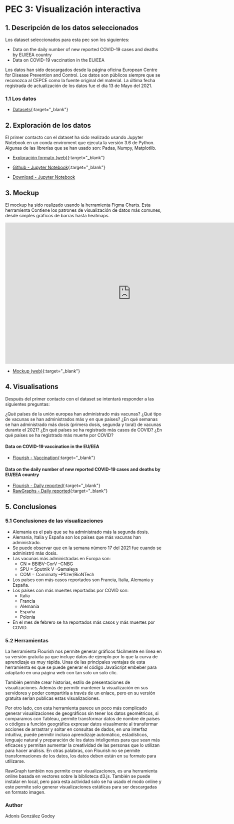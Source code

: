 # PEC 3: Visualización interactiva

## 1. Descripción de los datos seleccionados

Los dataset seleccionados para esta pec son los siguientes:

 - Data on the daily number of new reported COVID-19 cases and deaths by EU/EEA country
 - Data on COVID-19 vaccination in the EU/EEA

Los datos han sido descargados desde la página oficina European Centre for Disease Prevention and Control. Los datos son públicos siempre que se reconozca al CEPCE como la fuente original del material. La última fecha registrada de actualización de los datos fue el día 13 de Mayo del 2021.

### 1.1 Los datos

- [Datasets](https://github.com/adions025/visualizacion_interactiva/blob/gh-pages/data){:target="_blank"}

## 2. Exploración de los datos 

El primer contacto con el dataset ha sido realizado usando Jupyter Notebook en un conda enviroment que ejecuta la versión 3.6 de Python. 
Algunas de las librerías que se han usado son: Padas, Numpy, Matplotlib.

- [Exploración formato (web)](https://adions025.github.io/visualizacion_interactiva/PEC3_adonis_gonzalez.html){:target="_blank"}

- [Github - Jupyter Notebook](https://github.com/adions025/visualizacion_interactiva/blob/gh-pages/src/PEC3_adonis_gonzalez.ipynb){:target="_blank"}

- [Download - Jupyter Notebook](src/PEC3_adonis_gonzalez.ipynb)

## 3. Mockup

El mockup ha sido realizado usando la herramienta Figma Charts. Esta herramienta Contiene los patrones de visualización de 
datos más comunes, desde simples gráficos de barras hasta heatmaps.

<iframe style="border: 1px solid rgba(0, 0, 0, 0.1);" width="800" height="450" src="https://www.figma.com/embed?embed_host=share&url=https%3A%2F%2Fwww.figma.com%2Ffile%2FNuArSJOAu8aoMDVxHIGkx5%2FFigma-Charts-Infographics-UI-kit-Community%3Fnode-id%3D1253%253A275193" allowfullscreen></iframe>

- [Mockup (web)](https://adions025.github.io/visualizacion_interactiva/mockup_vaccination.html){:target="_blank"}

## 4. Visualisations

Después del primer contacto con el dataset se intentará responder a las siguientes preguntas:

¿Qué países de la unión europea han administrado más vacunas? 
¿Qué tipo de vacunas se han administrados más y en que países? 
¿En qué semanas se han administrado más dosis (primera dosis, segunda y toral) de vacunas durante el 2021?
¿En qué países se ha registrado más casos de COVID?
¿En qué países se ha registrado más muerte por COVID?

#### Data on COVID-19 vaccination in the EU/EEA

- [Flourish - Vaccination](https://adions025.github.io/visualizacion_interactiva/flourish_vaccination.html){:target="_blank"}

#### Data on the daily number of new reported COVID-19 cases and deaths by EU/EEA country

- [Flourish - Daily reported](https://adions025.github.io/visualizacion_interactiva/flourish_daily_reported.html){:target="_blank"}
- [RawGraphs - Daily reported](https://adions025.github.io/visualizacion_interactiva/rawgraphs_reported.html){:target="_blank"}

## 5. Conclusiones

### 5.1 Conclusiones de las visualizaciones

- Alemania es el país que se ha administrado más la segunda dosis.
- Alemania, Italia y España son los países que más vacunas han administrado.
- Se puede observar que en la semana número 17 del 2021 fue cuando se administró más dosis.
- Las vacunas más administradas en Europa son:
    - CN = BBIBV-CorV –CNBG
    - SPU = Sputnik V -Gamaleya 
    - COM = Comirnaty –Pfizer/BioNTech
- Los países con más casos reportados son Francia, Italia, Alemania y España.
- Los países con más muertes reportadas por COVID son:
    - Italia
    - Francia
    - Alemania
    - España
    - Polonia
- En el mes de febrero se ha reportados más casos y más muertes por COVID.

### 5.2 Herramientas

La herramienta Flourish nos permite generar gráficos fácilmente en línea en su versión gratuita ya que incluye datos de
ejemplo por lo que la curva de aprendizaje es muy rápida. Unas de las principales ventajas de esta herramienta es que se 
puede generar el código JavaScript embeber para adaptarlo en una página web con tan solo un solo clic.

También permite crear historias, estilo de presentaciones de visualizaciones. Además de permitir mantener la 
visualización en sus servidores y poder compartirla a través de un enlace, pero en su versión gratuita serían publicas 
estas visualizaciones.

Por otro lado, con esta herramienta parece un poco más complicado generar visualizaciones de geográficos sin tener los 
datos geométricos, si comparamos con Tableau, permite transformar datos de nombre de países o códigos a función 
geográfica expresar datos visualmente al transformar acciones de arrastrar y soltar en consultas de dados, en una 
interfaz intuitiva, puede permitir incluso aprendizaje automático, estadísticos, lenguaje natural y preparación de 
los datos inteligentes para que sean más eficaces y permitan aumentar la creatividad de las personas que lo utilizan 
para hacer análisis. En otras palabras, con Flourish no se permite transformaciones de los datos, los datos deben están 
en su formato para utilizarse.

RawGraph también nos permite crear visualizaciones, es una herramienta online basada en vectores sobre la biblioteca 
d3.js. También se puede instalar en local, pero para esta actividad solo se ha usado el modo online y este permite 
solo generar visualizaciones estáticas para ser descargadas en formato imagen.



### Author 

Adonis González Godoy